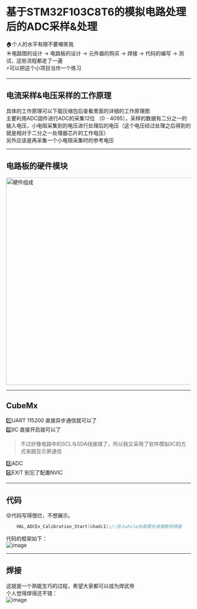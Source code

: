 # 基于STM32F103C8T6的模拟电路处理后的ADC采样&处理  
🏠个人的水平有限不要嘲笑我  
☀️电路图的设计 -> 电路板的设计 -> 元件器的购买 -> 焊接 -> 代码的编写 -> 测试，这些流程都走了一遍  
⚡可以把这个小项目当作一个练习
***
## 电流采样&电压采样的工作原理  
具体的工作原理可以下载压缩包后查看里面的详细的工作原理图  
主要利用ADC固件进行ADC的采集12位
（0 - 4095），采样的数据有二分之一的输入电压，小电阻采集到的电压进行处理后的电压（这个电压经过处理之后得到的就是相对于二分之一处理器芯片的工作电压）  
另外应该是再采集一个小电阻采集时的参考电压  
***
## 电路板的硬件模块  
<img width="565" alt="硬件组成" src="https://github.com/user-attachments/assets/3a0a7146-c043-414f-b359-95b208a41e95" />    

***  

## CubeMx  
1️⃣UART 115200 直接异步通信就可以了  
2️⃣IIC  直接开启就可以了
> 不过好像电路中的SCL与SDA线接错了，所以我又采用了软件模拟IIC的方式来跟显示屏通信

3️⃣ADC  
4️⃣EXIT  别忘了配置NVIC    
***

## 代码
😟代码写得很烂，不想展示。
```c
	HAL_ADCEx_Calibration_Start(&hadc1);//进入while前都要校准模数转换器
```

代码的框架如下：  
![image](https://github.com/user-attachments/assets/503992b9-2908-4373-bbf4-ef852638682f)  
***  

## 焊接
这就是一个熟能生巧的过程，希望大家都可以成为焊武帝  
个人觉得焊得还不错：  
![image](https://github.com/user-attachments/assets/6d02b238-1ff2-44dd-af27-ac60194a745f)




